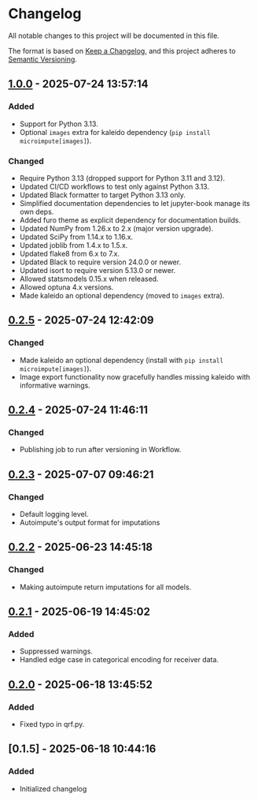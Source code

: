 # Changelog

All notable changes to this project will be documented in this file.

The format is based on [Keep a Changelog](https://keepachangelog.com/en/1.0.0/), 
and this project adheres to [Semantic Versioning](https://semver.org/spec/v2.0.0.html).

## [1.0.0] - 2025-07-24 13:57:14

### Added

- Support for Python 3.13.
- Optional `images` extra for kaleido dependency (`pip install microimpute[images]`).

### Changed

- Require Python 3.13 (dropped support for Python 3.11 and 3.12).
- Updated CI/CD workflows to test only against Python 3.13.
- Updated Black formatter to target Python 3.13 only.
- Simplified documentation dependencies to let jupyter-book manage its own deps.
- Added furo theme as explicit dependency for documentation builds.
- Updated NumPy from 1.26.x to 2.x (major version upgrade).
- Updated SciPy from 1.14.x to 1.16.x.
- Updated joblib from 1.4.x to 1.5.x.
- Updated flake8 from 6.x to 7.x.
- Updated Black to require version 24.0.0 or newer.
- Updated isort to require version 5.13.0 or newer.
- Allowed statsmodels 0.15.x when released.
- Allowed optuna 4.x versions.
- Made kaleido an optional dependency (moved to `images` extra).

## [0.2.5] - 2025-07-24 12:42:09

### Changed

- Made kaleido an optional dependency (install with `pip install microimpute[images]`).
- Image export functionality now gracefully handles missing kaleido with informative warnings.

## [0.2.4] - 2025-07-24 11:46:11

### Changed

- Publishing job to run after versioning in Workflow.

## [0.2.3] - 2025-07-07 09:46:21

### Changed

- Default logging level.
- Autoimpute's output format for imputations

## [0.2.2] - 2025-06-23 14:45:18

### Changed

- Making autoimpute return imputations for all models.

## [0.2.1] - 2025-06-19 14:45:02

### Added

- Suppressed warnings.
- Handled edge case in categorical encoding for receiver data.

## [0.2.0] - 2025-06-18 13:45:52

### Added

- Fixed typo in qrf.py.

## [0.1.5] - 2025-06-18 10:44:16

### Added

- Initialized changelog



[1.0.0]: https://github.com/PolicyEngine/microimpute/compare/0.2.5...1.0.0
[0.2.5]: https://github.com/PolicyEngine/microimpute/compare/0.2.4...0.2.5
[0.2.4]: https://github.com/PolicyEngine/microimpute/compare/0.2.3...0.2.4
[0.2.3]: https://github.com/PolicyEngine/microimpute/compare/0.2.2...0.2.3
[0.2.2]: https://github.com/PolicyEngine/microimpute/compare/0.2.1...0.2.2
[0.2.1]: https://github.com/PolicyEngine/microimpute/compare/0.2.0...0.2.1
[0.2.0]: https://github.com/PolicyEngine/microimpute/compare/0.1.5...0.2.0
